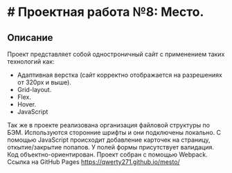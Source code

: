# # Проектная работа №8: Место.

## Описание

Проект представляет собой одностроничный сайт с применением таких технологий как:

- Адаптивная верстка (сайт корректно отображается на разрешениях от 320px и выше).
- Grid-layout.
- Flex.
- Hover.
- JavaScript

Так же в проекте реализована организация файловой структуры по БЭМ. Используются сторонние шрифты и они подключены локально. С помощью JavaScript происходит добавление карточек на страницу, откытие/закрытие попапов. У полей формы присутствует валидация. Код объектно-ориентирован. Проект собран с помощью Webpack.
Ссылка на GitHub Pages https://qwerty271.github.io/mesto/
